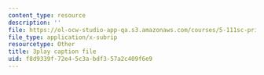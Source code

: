 ```yaml
---
content_type: resource
description: ''
file: https://ol-ocw-studio-app-qa.s3.amazonaws.com/courses/5-111sc-principles-of-chemical-science-fall-2014/f8d9339f72e45c3abdf357a2c409f6e9_lLdPSLNxDqA.srt
file_type: application/x-subrip
resourcetype: Other
title: 3play caption file
uid: f8d9339f-72e4-5c3a-bdf3-57a2c409f6e9
---
```

